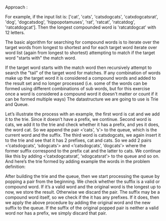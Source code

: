 Approach :

For example, if the input list is: ['cat', 'cats', 'catsdogcats', 'catxdogcatsrat', 'dog', 'dogcatsdog', 'hippopotamuses', 'rat', 'ratcat', 'ratcatdog', 'ratcatdogcat']. Then the longest compounded word is 'ratcatdogcat' with 12 letters.

The basic algorithm for searching for compound words is to iterate over the target words from longest to shortest and for each target word iterate over word list (again from longest to shortest) attempting to match if the target word "starts with" the match word.

If the target word starts with the match word then recursively attempt to search the "tail" of the target word for matches. If any combination of words make up the target word it is considered a compound words and added to the result set and no longer processed (i.e. some of the words can be formed using different combinations of sub words, but for this exercise once a word is considered a compound word it doesn't matter or count if it can be formed multiple ways)
The datastructure we are going to use is Trie and Queue.

Let’s illustrate the process with an example, the first word is cat and we add it to the trie. Since it doesn’t have a prefix, we continue. Second word is cats, we add it to the trie and check whether it has a prefix, and yes it does, the word cat. So we append the pair <’cats’, ‘s’> to the queue, which is the current word and the suffix. The third word is catsdogcats, we again insert it to the trie and see that it has 2 prefixes, cat and cats. So we add 2 pairs <’catsdogcats’, ‘sdogcats’> and <’catsdogcats’, ‘dogcats’> where the former suffix correspond to the prefix cat and the latter to cats. We continue like this by adding <’catxdogcatsrat’, ‘xdogcatsrat’> to the queue and so on. And here’s the trie formed by adding example the words in the problem definition:

After building the trie and the queue, then we start processing the queue by popping a pair from the beginning. We check whether the suffix is a valid or compound word. If it’s a valid word and the original word is the longest up to now, we store the result. Otherwise we discard the pair. The suffix may be a compound word itself, so we check if the it has any prefixes. If it does, then we apply the above procedure by adding the original word and the new suffix to the queue. If the suffix of the original popped pair is neither a valid word nor has a prefix, we simply discard that pair.
